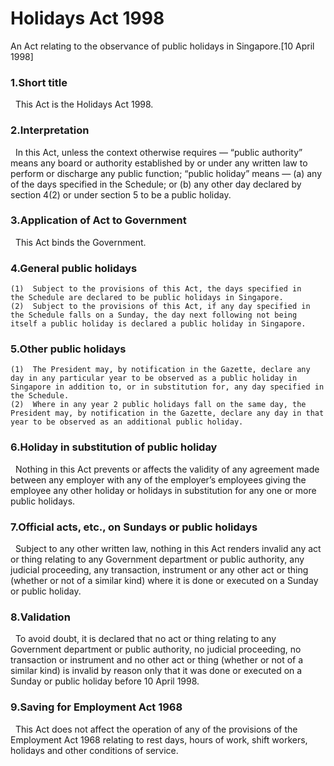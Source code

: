 # Holidays Act 1998

An Act relating to the observance of public holidays in Singapore.[10 April 1998]

### 1.Short title

    This Act is the Holidays Act 1998.

### 2.Interpretation

    In this Act, unless the context otherwise requires —
    “public authority” means any board or authority established by or under any written law to perform or discharge any public function;
    “public holiday” means —
      (a) any of the days specified in the Schedule; or
      (b) any other day declared by section 4(2) or under section 5 to be a public holiday.

### 3.Application of Act to Government

    This Act binds the Government.

### 4.General public holidays

    (1)  Subject to the provisions of this Act, the days specified in the Schedule are declared to be public holidays in Singapore.
    (2)  Subject to the provisions of this Act, if any day specified in the Schedule falls on a Sunday, the day next following not being itself a public holiday is declared a public holiday in Singapore.

### 5.Other public holidays

    (1)  The President may, by notification in the Gazette, declare any day in any particular year to be observed as a public holiday in Singapore in addition to, or in substitution for, any day specified in the Schedule.
    (2)  Where in any year 2 public holidays fall on the same day, the President may, by notification in the Gazette, declare any day in that year to be observed as an additional public holiday.

### 6.Holiday in substitution of public holiday

    Nothing in this Act prevents or affects the validity of any agreement made between any employer with any of the employer’s employees giving the employee any other holiday or holidays in substitution for any one or more public holidays.

### 7.Official acts, etc., on Sundays or public holidays

    Subject to any other written law, nothing in this Act renders invalid any act or thing relating to any Government department or public authority, any judicial proceeding, any transaction, instrument or any other act or thing (whether or not of a similar kind) where it is done or executed on a Sunday or public holiday.

### 8.Validation

    To avoid doubt, it is declared that no act or thing relating to any Government department or public authority, no judicial proceeding, no transaction or instrument and no other act or thing (whether or not of a similar kind) is invalid by reason only that it was done or executed on a Sunday or public holiday before 10 April 1998.

### 9.Saving for Employment Act 1968

    This Act does not affect the operation of any of the provisions of the Employment Act 1968 relating to rest days, hours of work, shift workers, holidays and other conditions of service.

